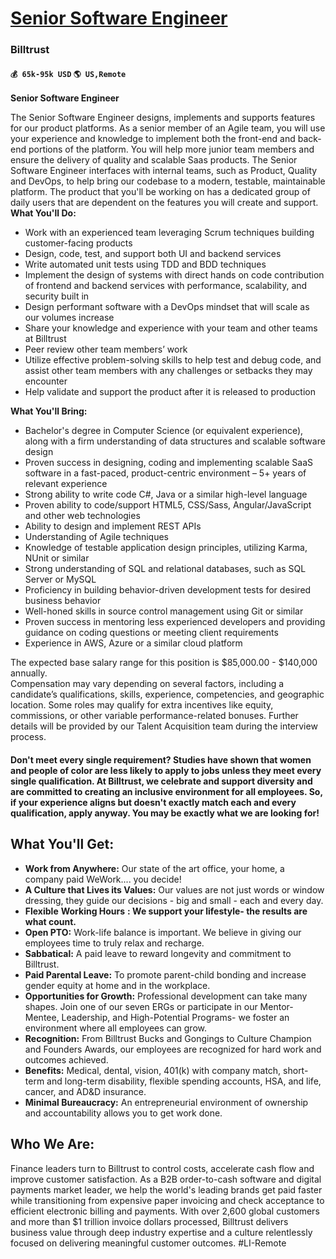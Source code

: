 # [Senior Software Engineer](https://www.remotewlb.com/apply/senior-software-engineer-41909)  
### Billtrust  
#### `💰 65k-95k USD` `🌎 US,Remote`  

**Senior Software Engineer**

The Senior Software Engineer designs, implements and supports features for our product platforms. As a senior member of an Agile team, you will use your experience and knowledge to implement both the front-end and back-end portions of the platform. You will help more junior team members and ensure the delivery of quality and scalable Saas products. The Senior Software Engineer interfaces with internal teams, such as Product, Quality and DevOps, to help bring our codebase to a modern, testable, maintainable platform. The product that you'll be working on has a dedicated group of daily users that are dependent on the features you will create and support.  
 **What You'll Do:**

  * Work with an experienced team leveraging Scrum techniques building customer-facing products
  * Design, code, test, and support both UI and backend services
  * Write automated unit tests using TDD and BDD techniques
  * Implement the design of systems with direct hands on code contribution of frontend and backend services with performance, scalability, and security built in
  * Design performant software with a DevOps mindset that will scale as our volumes increase
  * Share your knowledge and experience with your team and other teams at Billtrust
  * Peer review other team members’ work
  * Utilize effective problem-solving skills to help test and debug code, and assist other team members with any challenges or setbacks they may encounter
  * Help validate and support the product after it is released to production

**What You'll Bring:**

  * Bachelor's degree in Computer Science (or equivalent experience), along with a firm understanding of data structures and scalable software design
  * Proven success in designing, coding and implementing scalable SaaS software in a fast-paced, product-centric environment – 5+ years of relevant experience
  * Strong ability to write code C#, Java or a similar high-level language
  * Proven ability to code/support HTML5, CSS/Sass, Angular/JavaScript and other web technologies
  * Ability to design and implement REST APIs
  * Understanding of Agile techniques
  * Knowledge of testable application design principles, utilizing Karma, NUnit or similar
  * Strong understanding of SQL and relational databases, such as SQL Server or MySQL
  * Proficiency in building behavior-driven development tests for desired business behavior
  * Well-honed skills in source control management using Git or similar
  * Proven success in mentoring less experienced developers and providing guidance on coding questions or meeting client requirements
  * Experience in AWS, Azure or a similar cloud platform

The expected base salary range for this position is $85,000.00 - $140,000 annually.  
Compensation may vary depending on several factors, including a candidate’s qualifications, skills, experience, competencies, and geographic location. Some roles may qualify for extra incentives like equity, commissions, or other variable performance-related bonuses. Further details will be provided by our Talent Acquisition team during the interview process.

####  **Don't meet every single requirement? Studies have shown that women and people of color are less likely to apply to jobs unless they meet every single qualification. At Billtrust, we celebrate and support diversity and are committed to creating an inclusive environment for all employees. So, if your experience aligns but doesn't exactly match each and every qualification, apply anyway. You may be exactly what we are looking for!**

## What You'll Get:

  * **Work from Anywhere:** Our state of the art office, your home, a company paid WeWork.... you decide! 
  * **A Culture that Lives its Values:** Our values are not just words or window dressing, they guide our decisions - big and small - each and every day.
  * **Flexible** **Working Hours** **: We support your lifestyle- the results are what count.**
  * **Open PTO:** Work-life balance is important. We believe in giving our employees time to truly relax and recharge.
  * **Sabbatical:** A paid leave to reward longevity and commitment to Billtrust. 
  * **Paid Parental Leave:** To promote parent-child bonding and increase gender equity at home and in the workplace.
  * **Opportunities for Growth:** Professional development can take many shapes. Join one of our seven ERGs or participate in our Mentor-Mentee, Leadership, and High-Potential Programs- we foster an environment where all employees can grow.
  * **Recognition:** From Billtrust Bucks and Gongings to Culture Champion and Founders Awards, our employees are recognized for hard work and outcomes achieved.
  * **Benefits:** Medical, dental, vision, 401(k) with company match, short-term and long-term disability, flexible spending accounts, HSA, and life, cancer, and AD&D insurance.
  * **Minimal Bureaucracy:** An entrepreneurial environment of ownership and accountability allows you to get work done.

## Who We Are:

Finance leaders turn to Billtrust to control costs, accelerate cash flow and improve customer satisfaction. As a B2B order-to-cash software and digital payments market leader, we help the world's leading brands get paid faster while transitioning from expensive paper invoicing and check acceptance to efficient electronic billing and payments. With over 2,600 global customers and more than $1 trillion invoice dollars processed, Billtrust delivers business value through deep industry expertise and a culture relentlessly focused on delivering meaningful customer outcomes. #LI-Remote

